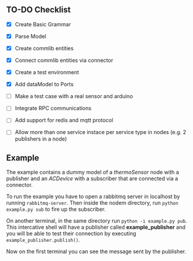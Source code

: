 ## TO-DO Checklist

- [x] Create Basic Grammar
- [x] Parse Model
- [x] Create commlib entities
- [x] Connect commlib entities via connector
- [x] Create a test environment
- [x] Add dataModel to Ports
- [ ] Make a test case with a real sensor and arduino
- [ ] Integrate RPC communications
- [ ] Add support for redis and mqtt protocol
- [ ] Allow more than one service instace per service type in nodes (e.g. 2 publishers in a node)


## Example

The example contains a dummy model of a *thermoSensor* node with a publisher
and an *ACDevice* with a subscriber that are connected via a connector.

To run the example you have to open a rabbitmq server in localhost by running `rabbitmq-server`.
Then inside the nodem directory, run `python example.py sub` to fire up the subscriber.

On another terminal, in the same directory run `python -i example.py pub`. This intercative shell will have a publisher called **example_publisher** and you will be able to test their connection by executing `example_publisher.publish()`.

Now on the first terminal you can see the message sent by the publisher.
